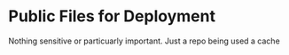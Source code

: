 # Public Files for Deployment

Nothing sensitive or particuarly important. Just a repo being used a cache
